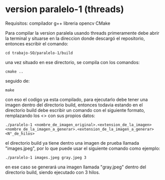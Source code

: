 # version paralelo-1 (threads)

Requisitos:
compilador g++
libreria opencv
CMake

Para compilar la version paralela usando threads primeramente debe abrir la terminal y situarse en la direccion donde descargó el repositorio, entonces escribir el comando:

```cd trabajo-SO/paralelo-1/build```

una vez situado en ese directorio, se compila con los comandos:

```cmake ..```

seguido de:

```make```

con eso el codigo ya esta compilado, para ejecutarlo debe tener una imagen dentro del directorio build, entonces todavia estando en el directorio build debe escribir un comando con el siguiente formato, remplazando los <> con sus propios datos:

```./paralelo-1 <nombre_de_imagen_original>.<extension_de_la_imagen> <nombre_de_la_imagen_a_generar>.<extension_de_la_imagen_a_generar> <N°_de_hilos>```

el directorio build ya tiene dentro una imagen de prueba llamada "images.jpeg", por lo que puede usar el siguiente comando como ejemplo:

```./paralelo-1 images.jpeg gray.jpeg 3```

en ese caso se generará una imagen llamada "gray.jpeg" dentro del directorio build, siendo ejecutado con 3 hilos.
